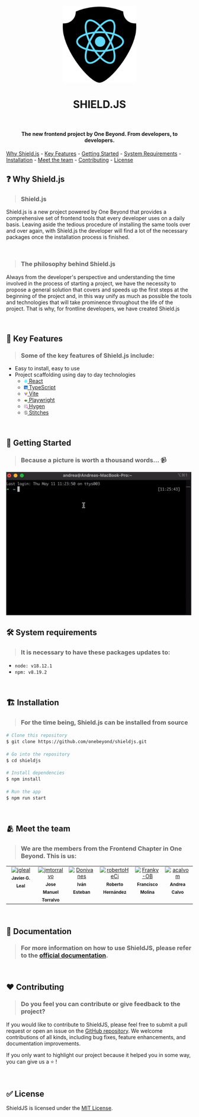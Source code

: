 <h1 style="display: flex;flex-direction: column;align-items: center">
  <br>
  <a href="https://github.com/onebeyond/shieldjs"><img src="./src/assets/shieldjs.svg" alt="Shield.js" width="200"></a>
  <br>
  <strong>SHIELD.JS</strong>
  <br>
</h1>

<h4 align="center"><strong>The new frontend project by One Beyond. From developers, to developers.</strong></h4>

[Why Shield.js](#❓-why-shieldjs) -
[Key Features](#🔑-key-features) -
[Getting Started](#🏁-getting-started) -
[System Requirements](#🛠-system-requirements) -
[Installation](#🏗-installation) -
[Meet the team](#🫂-meet-the-team) -
[Contributing](#❤️-contributing) -
[License](#✅-license)
<br>

## ❓ **Why Shield.js**

> ### Shield.js

Shield.js is a new project powered by One Beyond that provides a comprehensive set of frontend tools that every developer uses on a daily basis. Leaving aside the tedious procedure of installing the same tools over and over again, with Shield.js the developer will find a lot of the necessary packages once the installation process is finished.

<br>

> ### The philosophy behind Shield.js

Always from the developer's perspective and understanding the time involved in the process of starting a project, we have the necessity to propose a general solution that covers and speeds up the first steps at the beginning of the project and, in this way unify as much as possible the tools and technologies that will take prominence throughout the life of the project.
That is why, for frontline developers, we have created Shield.js

<br>

## 🔑 **Key Features**

> ### Some of the key features of Shield.js include:

- Easy to install, easy to use
- Project scaffolding using day to day technologies
  - <a href="https://es.react.dev/"><img src="./src/assets/react.svg" alt="react" width="10"> React</a>
  - <a href="https://www.typescriptlang.org/"><img src="./src/assets/typescript.svg" alt="typescript" width="10"> TypeScript</a>
  - <a href="https://vitejs.dev/"><img src="./src/assets/vite.svg" alt="vite" width="10"> Vite</a>
  - <a href="https://playwright.dev/"><img src="./src/assets/playwright.svg" alt="playwright" width="10"> Playwright</a>
  - <a href="https://www.hygen.io/"><img src="./src/assets/hygen.svg" alt="hygen" width="10"> Hygen</a>
  - <a href="https://stitches.dev/"><img src="./src/assets/stitches.svg" alt="stitches" width="10"> Stitches</a>

<br>

## 🏁 **Getting Started**

> ### Because a picture is worth a thousand words... 📹

<img src="./src/assets/shieldjs-getstarted.gif" alt="get-started" width="500px">

<br>

## 🛠 **System requirements**

> ### It is necessary to have these packages updates to:

- `node: v18.12.1`
- `npm: v8.19.2`

<br>

## 🏗 **Installation**

> ### For the time being, Shield.js can be installed from source

```bash
# Clone this repository
$ git clone https://github.com/onebeyond/shieldjs.git

# Go into the repository
$ cd shieldjs

# Install dependencies
$ npm install

# Run the app
$ npm run start
```

<br>

## 🫂 **Meet the team**

> ### We are the members from the Frontend Chapter in One Beyond. This is us:

<!-- ALL-CONTRIBUTORS-LIST:START - Do not remove or modify this section -->
<!-- prettier-ignore-start -->
<!-- markdownlint-disable -->
<table>
  <tbody>
    <tr>
      <td align="center" valign="top" width="16.66%"><a href="https://github.com/jgleal"><img src="https://avatars.githubusercontent.com/u/2418727?v=4" width="100px;" alt="jgleal"/><br /><sub><b>Javier G. Leal
      </b></sub></a><br /></td>
      <td align="center" valign="top" width="16.66%"><a href="https://github.com/jmtorralvo"><img src="https://avatars.githubusercontent.com/u/6839860?v=4" width="100px;" alt="jmtorralvo"/><br /><sub><b>Jose Manuel Torralvo
      </b></sub></a><br /></td>
      <td align="center" valign="top" width="16.66%"><a href="https://github.com/Donivanes"><img src="https://avatars.githubusercontent.com/u/22077321?v=4" width="100px;" alt="Donivanes"/><br /><sub><b>Iván Esteban
      </b></sub></a><br /></td>
      <td align="center" valign="top" width="16.66%"><a href="https://github.com/robertoHeCi"><img src="https://avatars.githubusercontent.com/u/58053533?v=4" width="100px;" alt="robertoHeCi"/><br /><sub><b>Roberto Hernández
      </b></sub></a><br /></td>
      <td align="center" valign="top" width="16.66%"><a href="https://github.com/Franky-OB"><img src="https://avatars.githubusercontent.com/u/108124433?v=4" width="100px;" alt="Franky-OB"/><br /><sub><b>Francisco Molina
      </b></sub></a><br /></td>
      <td align="center" valign="top" width="16.66%"><a href="https://github.com/acalvom"><img src="https://avatars.githubusercontent.com/u/34605171?s=88&v=4" width="100px;" alt="acalvom"/><br /><sub><b>Andrea Calvo
      </b></sub></a><br /></td>
    </tr>
  </tbody>
</table>
<!-- markdownlint-restore -->
<!-- prettier-ignore-end -->

<!-- ALL-CONTRIBUTORS-LIST:END -->
<br>

## 📖 Documentation

> ### For more information on how to use ShieldJS, please refer to the [official documentation](https://onebeyond.github.io/shieldjs/).

<br>

## ❤️ Contributing

> ### Do you feel you can contribute or give feedback to the project?

If you would like to contribute to ShieldJS, please feel free to submit a pull request or open an issue on the [GitHub repository](https://github.com/onebeyond/shieldjs). We welcome contributions of all kinds, including bug fixes, feature enhancements, and documentation improvements.

If you only want to highlight our project because it helped you in some way, you can give us a ⭐️ !

<br>

## ✅ License

ShieldJS is licensed under the [MIT License](https://github.com/onebeyond/shieldjs/blob/main/LICENSE).
